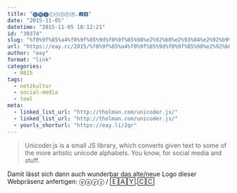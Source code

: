 ```yaml
---
title: "🅤🅝🅘ⒸⓄⒹⒺⓇ.🅹🆂"
date: "2015-11-05"
datetime: "2015-11-05 18:12:21"
id: "30374"
slug: "%f0%9f%85%a4%f0%9f%85%9d%f0%9f%85%98%e2%92%b8%e2%93%84%e2%92%b9%e2%92%ba%e2%93%87-%f0%9f%85%b9%f0%9f%86%82"
url: "https://eay.cc/2015/%f0%9f%85%a4%f0%9f%85%9d%f0%9f%85%98%e2%92%b8%e2%93%84%e2%92%b9%e2%92%ba%e2%93%87-%f0%9f%85%b9%f0%9f%86%82/"
author: "eay"
format: "link"
categories:
  - 0815
tags:
  - netzkultur
  - social-media
  - tool
meta:
  - linked_list_url: "http://tholman.com/unicoder.js/"
  - linked_list_url: "http://tholman.com/unicoder.js/"
  - yourls_shorturl: "https://eay.li/2qr"
---
```


> Unicoder.js is a small JS library, which converts given text to some of the more artistic unicode alphabets. You know, for social media and stuff.

Damit lässt sich dann auch wunderbar das alte/neue Logo dieser Webpräsenz anfertigen: ⓔⓐⓨⓩ / 🄴🄰🅈.🄲🄲
